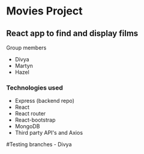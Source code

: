 # Movies Project

## React app to find and display films

Group members

- Divya
- Martyn
- Hazel

### Technologies used

- Express (backend repo)
- React
- React router
- React-bootstrap
- MongoDB
- Third party API's and Axios

#Testing branches - Divya

